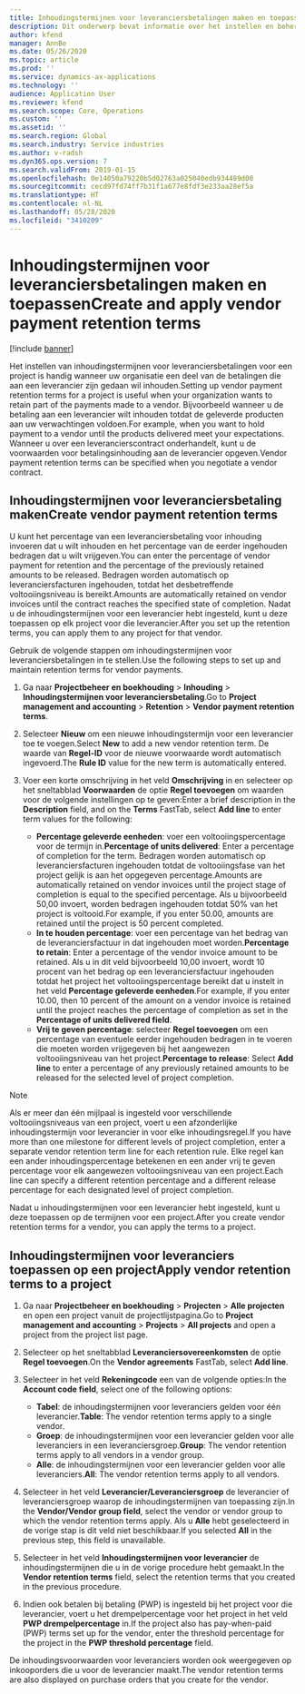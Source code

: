```yaml
---
title: Inhoudingstermijnen voor leveranciersbetalingen maken en toepassen
description: Dit onderwerp bevat informatie over het instellen en beheren van inhoudingstermijnen leveranciersbetalingen.
author: kfend
manager: AnnBe
ms.date: 05/26/2020
ms.topic: article
ms.prod: ''
ms.service: dynamics-ax-applications
ms.technology: ''
audience: Application User
ms.reviewer: kfend
ms.search.scope: Core, Operations
ms.custom: ''
ms.assetid: ''
ms.search.region: Global
ms.search.industry: Service industries
ms.author: v-radsh
ms.dyn365.ops.version: 7
ms.search.validFrom: 2019-01-15
ms.openlocfilehash: 0e14050a79220b5d02763a025040edb934489d00
ms.sourcegitcommit: cecd97fd74ff7b31f1a677e8fdf3e233aa28ef5a
ms.translationtype: HT
ms.contentlocale: nl-NL
ms.lasthandoff: 05/28/2020
ms.locfileid: "3410209"
---
```

# <a name="create-and-apply-vendor-payment-retention-terms"></a><span data-ttu-id="bd7a6-103">Inhoudingstermijnen voor leveranciersbetalingen maken en toepassen</span><span class="sxs-lookup"><span data-stu-id="bd7a6-103">Create and apply vendor payment retention terms</span></span>

[!include [banner](../includes/banner.md)] 

<span data-ttu-id="bd7a6-104">Het instellen van inhoudingstermijnen voor leveranciersbetalingen voor een project is handig wanneer uw organisatie een deel van de betalingen die aan een leverancier zijn gedaan wil inhouden.</span><span class="sxs-lookup"><span data-stu-id="bd7a6-104">Setting up vendor payment retention terms for a project is useful when your organization wants to retain part of the payments made to a vendor.</span></span> <span data-ttu-id="bd7a6-105">Bijvoorbeeld wanneer u de betaling aan een leverancier wilt inhouden totdat de geleverde producten aan uw verwachtingen voldoen.</span><span class="sxs-lookup"><span data-stu-id="bd7a6-105">For example, when you want to hold payment to a vendor until the products delivered meet your expectations.</span></span> <span data-ttu-id="bd7a6-106">Wanneer u over een leverancierscontract onderhandelt, kunt u de voorwaarden voor betalingsinhouding aan de leverancier opgeven.</span><span class="sxs-lookup"><span data-stu-id="bd7a6-106">Vendor payment retention terms can be specified when you negotiate a vendor contract.</span></span>

## <a name="create-vendor-payment-retention-terms"></a><span data-ttu-id="bd7a6-107">Inhoudingstermijnen voor leveranciersbetaling maken</span><span class="sxs-lookup"><span data-stu-id="bd7a6-107">Create vendor payment retention terms</span></span>

<span data-ttu-id="bd7a6-108">U kunt het percentage van een leveranciersbetaling voor inhouding invoeren dat u wilt inhouden en het percentage van de eerder ingehouden bedragen dat u wilt vrijgeven.</span><span class="sxs-lookup"><span data-stu-id="bd7a6-108">You can enter the percentage of vendor payment for retention and the percentage of the previously retained amounts to be released.</span></span> <span data-ttu-id="bd7a6-109">Bedragen worden automatisch op leveranciersfacturen ingehouden, totdat het desbetreffende voltooiingsniveau is bereikt.</span><span class="sxs-lookup"><span data-stu-id="bd7a6-109">Amounts are automatically retained on vendor invoices until the contract reaches the specified state of completion.</span></span> <span data-ttu-id="bd7a6-110">Nadat u de inhoudingstermijnen voor een leverancier hebt ingesteld, kunt u deze toepassen op elk project voor die leverancier.</span><span class="sxs-lookup"><span data-stu-id="bd7a6-110">After you set up the retention terms, you can apply them to any project for that vendor.</span></span>

<span data-ttu-id="bd7a6-111">Gebruik de volgende stappen om inhoudingstermijnen voor leveranciersbetalingen in te stellen.</span><span class="sxs-lookup"><span data-stu-id="bd7a6-111">Use the following steps to set up and maintain retention terms for vendor payments.</span></span> 

1. <span data-ttu-id="bd7a6-112">Ga naar **Projectbeheer en boekhouding** > **Inhouding** > **Inhoudingstermijnen voor leveranciersbetaling**.</span><span class="sxs-lookup"><span data-stu-id="bd7a6-112">Go to **Project management and accounting** > **Retention** > **Vendor payment retention terms**.</span></span>
2. <span data-ttu-id="bd7a6-113">Selecteer **Nieuw** om een nieuwe inhoudingstermijn voor een leverancier toe te voegen.</span><span class="sxs-lookup"><span data-stu-id="bd7a6-113">Select **New** to add a new vendor retention term.</span></span> <span data-ttu-id="bd7a6-114">De waarde van **Regel-ID** voor de nieuwe voorwaarde wordt automatisch ingevoerd.</span><span class="sxs-lookup"><span data-stu-id="bd7a6-114">The **Rule ID** value for the new term is automatically entered.</span></span> 
3. <span data-ttu-id="bd7a6-115">Voer een korte omschrijving in het veld **Omschrijving** in en selecteer op het sneltabblad **Voorwaarden** de optie **Regel toevoegen** om waarden voor de volgende instellingen op te geven:</span><span class="sxs-lookup"><span data-stu-id="bd7a6-115">Enter a brief description in the **Description** field, and on the **Terms** FastTab, select **Add line** to enter term values for the following:</span></span>

   - <span data-ttu-id="bd7a6-116">**Percentage geleverde eenheden**: voer een voltooiingspercentage voor de termijn in.</span><span class="sxs-lookup"><span data-stu-id="bd7a6-116">**Percentage of units delivered**: Enter a percentage of completion for the term.</span></span> <span data-ttu-id="bd7a6-117">Bedragen worden automatisch op leveranciersfacturen ingehouden totdat de voltooiingsfase van het project gelijk is aan het opgegeven percentage.</span><span class="sxs-lookup"><span data-stu-id="bd7a6-117">Amounts are automatically retained on vendor invoices until the project stage of completion is equal to the specified percentage.</span></span> <span data-ttu-id="bd7a6-118">Als u bijvoorbeeld 50,00 invoert, worden bedragen ingehouden totdat 50% van het project is voltooid.</span><span class="sxs-lookup"><span data-stu-id="bd7a6-118">For example, if you enter 50.00, amounts are retained until the project is 50 percent completed.</span></span>
   - <span data-ttu-id="bd7a6-119">**In te houden percentage**: voer een percentage van het bedrag van de leveranciersfactuur in dat ingehouden moet worden.</span><span class="sxs-lookup"><span data-stu-id="bd7a6-119">**Percentage to retain**: Enter a percentage of the vendor invoice amount to be retained.</span></span> <span data-ttu-id="bd7a6-120">Als u in dit veld bijvoorbeeld 10,00 invoert, wordt 10 procent van het bedrag op een leveranciersfactuur ingehouden totdat het project het voltooiingspercentage bereikt dat u instelt in het veld **Percentage geleverde eenheden**.</span><span class="sxs-lookup"><span data-stu-id="bd7a6-120">For example, if you enter 10.00, then 10 percent of the amount on a vendor invoice is retained until the project reaches the percentage of completion as set in the **Percentage of units delivered field**.</span></span>
   - <span data-ttu-id="bd7a6-121">**Vrij te geven percentage**: selecteer **Regel toevoegen** om een percentage van eventuele eerder ingehouden bedragen in te voeren die moeten worden vrijgegeven bij het aangewezen voltooiingsniveau van het project.</span><span class="sxs-lookup"><span data-stu-id="bd7a6-121">**Percentage to release**: Select **Add line** to enter a percentage of any previously retained amounts to be released for the selected level of project completion.</span></span>

> [!NOTE]
> <span data-ttu-id="bd7a6-122">Als er meer dan één mijlpaal is ingesteld voor verschillende voltooiingsniveaus van een project, voert u een afzonderlijke inhoudingstermijn voor leverancier in voor elke inhoudingsregel.</span><span class="sxs-lookup"><span data-stu-id="bd7a6-122">If you have more than one milestone for different levels of project completion, enter a separate vendor retention term line for each retention rule.</span></span> <span data-ttu-id="bd7a6-123">Elke regel kan een ander inhoudingspercentage betekenen en een ander vrij te geven percentage voor elk aangewezen voltooiingsniveau van een project.</span><span class="sxs-lookup"><span data-stu-id="bd7a6-123">Each line can specify a different retention percentage and a different release percentage for each designated level of project completion.</span></span>

<span data-ttu-id="bd7a6-124">Nadat u inhoudingstermijnen voor een leverancier hebt ingesteld, kunt u deze toepassen op de termijnen voor een project.</span><span class="sxs-lookup"><span data-stu-id="bd7a6-124">After you create vendor retention terms for a vendor, you can apply the terms to a project.</span></span>

## <a name="apply-vendor-retention-terms-to-a-project"></a><span data-ttu-id="bd7a6-125">Inhoudingstermijnen voor leveranciers toepassen op een project</span><span class="sxs-lookup"><span data-stu-id="bd7a6-125">Apply vendor retention terms to a project</span></span>

1. <span data-ttu-id="bd7a6-126">Ga naar **Projectbeheer en boekhouding** > **Projecten** > **Alle projecten** en open een project vanuit de projectlijstpagina.</span><span class="sxs-lookup"><span data-stu-id="bd7a6-126">Go to **Project management and accounting** > **Projects** > **All projects** and open a project from the project list page.</span></span>
2. <span data-ttu-id="bd7a6-127">Selecteer op het sneltabblad **Leveranciersovereenkomsten** de optie **Regel toevoegen**.</span><span class="sxs-lookup"><span data-stu-id="bd7a6-127">On the **Vendor agreements** FastTab, select **Add line**.</span></span>
3. <span data-ttu-id="bd7a6-128">Selecteer in het veld **Rekeningcode** een van de volgende opties:</span><span class="sxs-lookup"><span data-stu-id="bd7a6-128">In the **Account code field**, select one of the following options:</span></span> 

   - <span data-ttu-id="bd7a6-129">**Tabel**: de inhoudingstermijnen voor leveranciers gelden voor één leverancier.</span><span class="sxs-lookup"><span data-stu-id="bd7a6-129">**Table**: The vendor retention terms apply to a single vendor.</span></span>
   - <span data-ttu-id="bd7a6-130">**Groep**: de inhoudingstermijnen voor een leverancier gelden voor alle leveranciers in een leveranciersgroep.</span><span class="sxs-lookup"><span data-stu-id="bd7a6-130">**Group**: The vendor retention terms apply to all vendors in a vendor group.</span></span>
   - <span data-ttu-id="bd7a6-131">**Alle**: de inhoudingstermijnen voor een leverancier gelden voor alle leveranciers.</span><span class="sxs-lookup"><span data-stu-id="bd7a6-131">**All**: The vendor retention terms apply to all vendors.</span></span>

4. <span data-ttu-id="bd7a6-132">Selecteer in het veld **Leverancier/Leveranciersgroep** de leverancier of leveranciersgroep waarop de inhoudingstermijnen van toepassing zijn.</span><span class="sxs-lookup"><span data-stu-id="bd7a6-132">In the **Vendor/Vendor group field**, select the vendor or vendor group to which the vendor retention terms apply.</span></span> <span data-ttu-id="bd7a6-133">Als u **Alle** hebt geselecteerd in de vorige stap is dit veld niet beschikbaar.</span><span class="sxs-lookup"><span data-stu-id="bd7a6-133">If you selected **All** in the previous step, this field is unavailable.</span></span>
5. <span data-ttu-id="bd7a6-134">Selecteer in het veld **Inhoudingstermijnen voor leverancier** de inhoudingstermijnen die u in de vorige procedure hebt gemaakt.</span><span class="sxs-lookup"><span data-stu-id="bd7a6-134">In the **Vendor retention terms** field, select the retention terms that you created in the previous procedure.</span></span>
6. <span data-ttu-id="bd7a6-135">Indien ook betalen bij betaling (PWP) is ingesteld bij het project voor die leverancier, voert u het drempelpercentage voor het project in het veld **PWP drempelpercentage** in.</span><span class="sxs-lookup"><span data-stu-id="bd7a6-135">If the project also has pay-when-paid (PWP) terms set up for the vendor, enter the threshold percentage for the project in the **PWP threshold percentage** field.</span></span>

<span data-ttu-id="bd7a6-136">De inhoudingsvoorwaarden voor leveranciers worden ook weergegeven op inkooporders die u voor de leverancier maakt.</span><span class="sxs-lookup"><span data-stu-id="bd7a6-136">The vendor retention terms are also displayed on purchase orders that you create for the vendor.</span></span>

